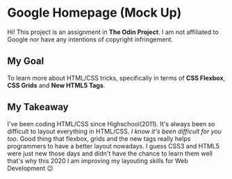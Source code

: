 # Google Homepage (Mock Up)

Hi! This project is an assignment in **The Odin Project**. I am not affiliated to Google nor have any intentions of copyright infringement. 


## My Goal

To learn more about HTML/CSS tricks, specifically in terms of **CSS Flexbox**, **CSS Grids** and **New HTML5 Tags**.

## My Takeaway

I've been coding HTML/CSS since Highschool(2011). It's always been so difficult to layout everything in HTML/CSS. *I know it's been difficult for you too*.  Good thing that flexbox, grids and the new tags really helps programmers to have a better layout nowadays. I guess CSS3 and HTML5 were just new those days and didn't have the chance to learn them well that's why this 2020 I am improving my layouting skills for Web Development :wink: